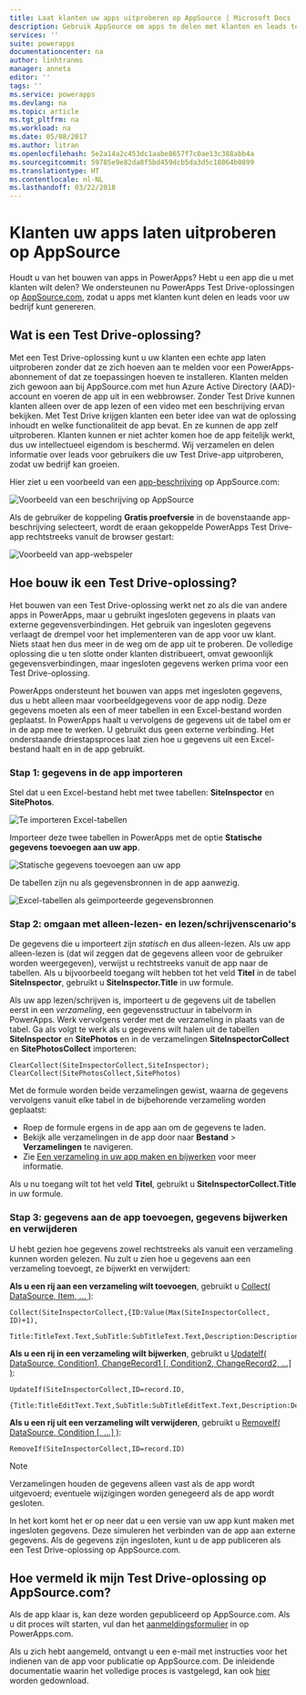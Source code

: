 ```yaml
---
title: Laat klanten uw apps uitproberen op AppSource | Microsoft Docs
description: Gebruik AppSource om apps te delen met klanten en leads te genereren voor uw bedrijf.
services: ''
suite: powerapps
documentationcenter: na
author: linhtranms
manager: anneta
editor: ''
tags: ''
ms.service: powerapps
ms.devlang: na
ms.topic: article
ms.tgt_pltfrm: na
ms.workload: na
ms.date: 05/08/2017
ms.author: litran
ms.openlocfilehash: 5e2a14a2c453dc1aabe8657f7c0ae13c388abb4a
ms.sourcegitcommit: 59785e9e82da8f5bd459dcb5da3d5c18064b0899
ms.translationtype: HT
ms.contentlocale: nl-NL
ms.lasthandoff: 03/22/2018
---
```

# <a name="let-customers-test-drive-your-apps-on-appsource"></a>Klanten uw apps laten uitproberen op AppSource
Houdt u van het bouwen van apps in PowerApps? Hebt u een app die u met klanten wilt delen? We ondersteunen nu PowerApps Test Drive-oplossingen op [AppSource.com](https://appsource.microsoft.com), zodat u apps met klanten kunt delen en leads voor uw bedrijf kunt genereren.

## <a name="what-is-a-test-drive-solution"></a>Wat is een Test Drive-oplossing?
Met een Test Drive-oplossing kunt u uw klanten een echte app laten uitproberen zonder dat ze zich hoeven aan te melden voor een PowerApps-abonnement of dat ze toepassingen hoeven te installeren. Klanten melden zich gewoon aan bij AppSource.com met hun Azure Active Directory (AAD)-account en voeren de app uit in een webbrowser. Zonder Test Drive kunnen klanten alleen over de app lezen of een video met een beschrijving ervan bekijken. Met Test Drive krijgen klanten een beter idee van wat de oplossing inhoudt en welke functionaliteit de app bevat. En ze kunnen de app zelf uitproberen. Klanten kunnen er niet achter komen hoe de app feitelijk werkt, dus uw intellectueel eigendom is beschermd. Wij verzamelen en delen informatie over leads voor gebruikers die uw Test Drive-app uitproberen, zodat uw bedrijf kan groeien.

Hier ziet u een voorbeeld van een [app-beschrijving](https://go.microsoft.com/fwlink/?linkid=848867) op AppSource.com:

![Voorbeeld van een beschrijving op AppSource ](./media/dev-appsource-test-drive/sample-app-source-listing.png)

Als de gebruiker de koppeling **Gratis proefversie** in de bovenstaande app-beschrijving selecteert, wordt de eraan gekoppelde PowerApps Test Drive-app rechtstreeks vanuit de browser gestart:

![Voorbeeld van app-webspeler](./media/dev-appsource-test-drive/sample-app-web-player.png)

## <a name="how-do-i-build-a-test-drive-solution"></a>Hoe bouw ik een Test Drive-oplossing?
Het bouwen van een Test Drive-oplossing werkt net zo als die van andere apps in PowerApps, maar u gebruikt ingesloten gegevens in plaats van externe gegevensverbindingen. Het gebruik van ingesloten gegevens verlaagt de drempel voor het implementeren van de app voor uw klant. Niets staat hen dus meer in de weg om de app uit te proberen. De volledige oplossing die u ten slotte onder klanten distribueert, omvat gewoonlijk gegevensverbindingen, maar ingesloten gegevens werken prima voor een Test Drive-oplossing.

PowerApps ondersteunt het bouwen van apps met ingesloten gegevens, dus u hebt alleen maar voorbeeldgegevens voor de app nodig. Deze gegevens moeten als een of meer tabellen in een Excel-bestand worden geplaatst. In PowerApps haalt u vervolgens de gegevens uit de tabel om er in de app mee te werken. U gebruikt dus geen externe verbinding. Het onderstaande driestapsproces laat zien hoe u gegevens uit een Excel-bestand haalt en in de app gebruikt.

### <a name="step-1-import-data-into-the-app"></a>Stap 1: gegevens in de app importeren
Stel dat u een Excel-bestand hebt met twee tabellen: **SiteInspector** en **SitePhotos**.

![Te importeren Excel-tabellen](./media/dev-appsource-test-drive/excel-file.png)

Importeer deze twee tabellen in PowerApps met de optie **Statische gegevens toevoegen aan uw app**.

![Statische gegevens toevoegen aan uw app](./media/dev-appsource-test-drive/static-data.png)

De tabellen zijn nu als gegevensbronnen in de app aanwezig.

![Excel-tabellen als geïmporteerde gegevensbronnen](./media/dev-appsource-test-drive/data-sources.png)

### <a name="step-2-handling-read-only-and-read-write-scenarios"></a>Stap 2: omgaan met alleen-lezen- en lezen/schrijvenscenario's
De gegevens die u importeert zijn *statisch* en dus alleen-lezen. Als uw app alleen-lezen is (dat wil zeggen dat de gegevens alleen voor de gebruiker worden weergegeven), verwijst u rechtstreeks vanuit de app naar de tabellen. Als u bijvoorbeeld toegang wilt hebben tot het veld **Titel** in de tabel **SiteInspector**, gebruikt u **SiteInspector.Title** in uw formule.

Als uw app lezen/schrijven is, importeert u de gegevens uit de tabellen eerst in een *verzameling*, een gegevensstructuur in tabelvorm in PowerApps. Werk vervolgens verder met de verzameling in plaats van de tabel. Ga als volgt te werk als u gegevens wilt halen uit de tabellen **SiteInspector** en **SitePhotos** en in de verzamelingen **SiteInspectorCollect** en **SitePhotosCollect** importeren:

```
ClearCollect(SiteInspectorCollect,SiteInspector); ClearCollect(SitePhotosCollect,SitePhotos)
```

Met de formule worden beide verzamelingen gewist, waarna de gegevens vervolgens vanuit elke tabel in de bijbehorende verzameling worden geplaatst:

* Roep de formule ergens in de app aan om de gegevens te laden.
* Bekijk alle verzamelingen in de app door naar **Bestand** > **Verzamelingen** te navigeren.
* Zie [Een verzameling in uw app maken en bijwerken](../canvas-apps/create-update-collection.md) voor meer informatie.

Als u nu toegang wilt tot het veld **Titel**, gebruikt u **SiteInspectorCollect.Title** in uw formule.

### <a name="step-3-add-update-and-delete-data-in-your-app"></a>Stap 3: gegevens aan de app toevoegen, gegevens bijwerken en verwijderen
U hebt gezien hoe gegevens zowel rechtstreeks als vanuit een verzameling kunnen worden gelezen. Nu zult u zien hoe u gegevens aan een verzameling toevoegt, ze bijwerkt en verwijdert:

**Als u een rij aan een verzameling wilt toevoegen**, gebruikt u [Collect( DataSource, Item, ... )](../canvas-apps/functions/function-clear-collect-clearcollect.md):

```
Collect(SiteInspectorCollect,{ID:Value(Max(SiteInspectorCollect, ID)+1),
    Title:TitleText.Text,SubTitle:SubTitleText.Text,Description:DescriptionText.Text)
```

**Als u een rij in een verzameling wilt bijwerken**, gebruikt u [UpdateIf( DataSource, Condition1, ChangeRecord1 [, Condition2, ChangeRecord2, ...] )](../canvas-apps/functions/function-update-updateif.md):

```
UpdateIf(SiteInspectorCollect,ID=record.ID,
    {Title:TitleEditText.Text,SubTitle:SubTitleEditText.Text,Description:DescriptionEditText.Text)
```

**Als u een rij uit een verzameling wilt verwijderen**, gebruikt u [RemoveIf( DataSource, Condition [, ...] )](../canvas-apps/functions/function-remove-removeif.md):

```
RemoveIf(SiteInspectorCollect,ID=record.ID)
```

> [!NOTE]
> Verzamelingen houden de gegevens alleen vast als de app wordt uitgevoerd; eventuele wijzigingen worden genegeerd als de app wordt gesloten.

In het kort komt het er op neer dat u een versie van uw app kunt maken met ingesloten gegevens. Deze simuleren het verbinden van de app aan externe gegevens. Als de gegevens zijn ingesloten, kunt u de app publiceren als een Test Drive-oplossing op AppSource.com.

## <a name="how-do-i-list-my-test-drive-solution-on-appsourcecom"></a>Hoe vermeld ik mijn Test Drive-oplossing op AppSource.com?
Als de app klaar is, kan deze worden gepubliceerd op AppSource.com. Als u dit proces wilt starten, vul dan het [aanmeldingsformulier](https://powerapps.microsoft.com/partners/get-listed/) in op PowerApps.com.

Als u zich hebt aangemeld, ontvangt u een e-mail met instructies voor het indienen van de app voor publicatie op AppSource.com. De inleidende documentatie waarin het volledige proces is vastgelegd, kan ook [hier](https://go.microsoft.com/fwlink/?linkid=851031) worden gedownload.

